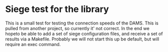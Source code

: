 # Siege test for the library

This is a small test for testing the connection speeds of the DAMS.  This is
pulled from another project, so currently it' not correct.  In the end we hopeto
be able to add a set of siege configuration files, and receive a set of results
via a Makefile.  Probably we will not start this up be default, but will require
an exec command.
